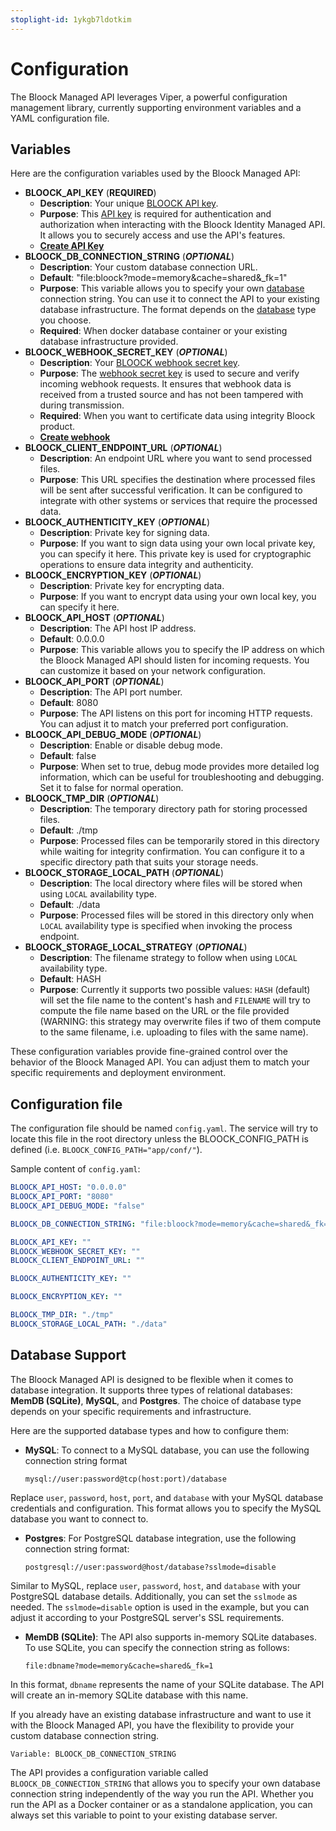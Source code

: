 ```yaml
---
stoplight-id: 1ykgb7ldotkim
---
```


# Configuration

The Bloock Managed API leverages Viper, a powerful configuration management library, currently supporting environment variables and a YAML configuration file.

## Variables

Here are the configuration variables used by the Bloock Managed API:

- **BLOOCK_API_KEY** (**REQUIRED**)
  - **Description**: Your unique [BLOOCK API key](https://docs.bloock.com/libraries/authentication/create-an-api-key).
  - **Purpose**: This [API key](https://docs.bloock.com/libraries/authentication/create-an-api-key) is required for authentication and authorization when interacting with the Bloock Identity Managed API. It allows you to securely access and use the API's features.
  - **[Create API Key](https://docs.bloock.com/libraries/authentication/create-an-api-key)**
- **BLOOCK_DB_CONNECTION_STRING** (**_OPTIONAL_**)
  - **Description**: Your custom database connection URL.
  - **Default**: "file:bloock?mode=memory&cache=shared&\_fk=1"
  - **Purpose**: This variable allows you to specify your own [database](#database-support) connection string. You can use it to connect the API to your existing database infrastructure. The format depends on the [database](#database-support) type you choose.
  - **Required**: When docker database container or your existing database infrastructure provided.
- **BLOOCK_WEBHOOK_SECRET_KEY** (**_OPTIONAL_**)
  - **Description**: Your [BLOOCK webhook secret key](https://docs.bloock.com/webhooks/overview).
  - **Purpose**: The [webhook secret key](https://docs.bloock.com/webhooks/overview) is used to secure and verify incoming webhook requests. It ensures that webhook data is received from a trusted source and has not been tampered with during transmission.
  - **Required**: When you want to certificate data using integrity Bloock product.
  - **[Create webhook](https://docs.bloock.com/webhooks/overview)**
- **BLOOCK_CLIENT_ENDPOINT_URL** (**_OPTIONAL_**)
  - **Description**: An endpoint URL where you want to send processed files.
  - **Purpose**: This URL specifies the destination where processed files will be sent after successful verification. It can be configured to integrate with other systems or services that require the processed data.
- **BLOOCK_AUTHENTICITY_KEY** (**_OPTIONAL_**)
  - **Description**: Private key for signing data.
  - **Purpose**: If you want to sign data using your own local private key, you can specify it here. This private key is used for cryptographic operations to ensure data integrity and authenticity.
- **BLOOCK_ENCRYPTION_KEY** (**_OPTIONAL_**)
  - **Description**: Private key for encrypting data.
  - **Purpose**: If you want to encrypt data using your own local key, you can specify it here.
- **BLOOCK_API_HOST** (**_OPTIONAL_**)
  - **Description**: The API host IP address.
  - **Default**: 0.0.0.0
  - **Purpose**: This variable allows you to specify the IP address on which the Bloock Managed API should listen for incoming requests. You can customize it based on your network configuration.
- **BLOOCK_API_PORT** (**_OPTIONAL_**)
  - **Description**: The API port number.
  - **Default**: 8080
  - **Purpose**: The API listens on this port for incoming HTTP requests. You can adjust it to match your preferred port configuration.
- **BLOOCK_API_DEBUG_MODE** (**_OPTIONAL_**)
  - **Description**: Enable or disable debug mode.
  - **Default**: false
  - **Purpose**: When set to true, debug mode provides more detailed log information, which can be useful for troubleshooting and debugging. Set it to false for normal operation.
- **BLOOCK_TMP_DIR** (**_OPTIONAL_**)
  - **Description**: The temporary directory path for storing processed files.
  - **Default**: ./tmp
  - **Purpose**: Processed files can be temporarily stored in this directory while waiting for integrity confirmation. You can configure it to a specific directory path that suits your storage needs.
- **BLOOCK_STORAGE_LOCAL_PATH** (**_OPTIONAL_**)
  - **Description**: The local directory where files will be stored when using `LOCAL` availability type.
  - **Default**: ./data
  - **Purpose**: Processed files will be stored in this directory only when `LOCAL` availability type is specified when invoking the process endpoint.
- **BLOOCK_STORAGE_LOCAL_STRATEGY** (**_OPTIONAL_**)
  - **Description**: The filename strategy to follow when using `LOCAL` availability type.
  - **Default**: HASH
  - **Purpose**: Currently it supports two possible values: `HASH` (default) will set the file name to the content's hash and `FILENAME` will try to compute the file name based on the URL or the file provided (WARNING: this strategy may overwrite files if two of them compute to the same filename, i.e. uploading to files with the same name).

These configuration variables provide fine-grained control over the behavior of the Bloock Managed API. You can adjust them to match your specific requirements and deployment environment.

## Configuration file

The configuration file should be named `config.yaml`. The service will try to locate this file in the root directory unless the BLOOCK_CONFIG_PATH is defined (i.e. `BLOOCK_CONFIG_PATH="app/conf/"`).

Sample content of `config.yaml`:

```yaml
BLOOCK_API_HOST: "0.0.0.0"
BLOOCK_API_PORT: "8080"
BLOOCK_API_DEBUG_MODE: "false"

BLOOCK_DB_CONNECTION_STRING: "file:bloock?mode=memory&cache=shared&_fk=1"

BLOOCK_API_KEY: ""
BLOOCK_WEBHOOK_SECRET_KEY: ""
BLOOCK_CLIENT_ENDPOINT_URL: ""

BLOOCK_AUTHENTICITY_KEY: ""

BLOOCK_ENCRYPTION_KEY: ""

BLOOCK_TMP_DIR: "./tmp"
BLOOCK_STORAGE_LOCAL_PATH: "./data"
```

## Database Support

The Bloock Managed API is designed to be flexible when it comes to database integration. It supports three types of relational databases: **MemDB (SQLite)**, **MySQL**, and **Postgres**. The choice of database type depends on your specific requirements and infrastructure.

Here are the supported database types and how to configure them:

- **MySQL**: To connect to a MySQL database, you can use the following connection string format
  ```
  mysql://user:password@tcp(host:port)/database
  ```

Replace `user`, `password`, `host`, `port`, and `database` with your MySQL database credentials and configuration. This format allows you to specify the MySQL database you want to connect to.

- **Postgres**: For PostgreSQL database integration, use the following connection string format:

  ```
  postgresql://user:password@host/database?sslmode=disable
  ```

Similar to MySQL, replace `user`, `password`, `host`, and `database` with your PostgreSQL database details. Additionally, you can set the `sslmode` as needed. The `sslmode=disable` option is used in the example, but you can adjust it according to your PostgreSQL server's SSL requirements.

- **MemDB (SQLite)**: The API also supports in-memory SQLite databases. To use SQLite, you can specify the connection string as follows:

  ```
  file:dbname?mode=memory&cache=shared&_fk=1
  ```

In this format, `dbname` represents the name of your SQLite database. The API will create an in-memory SQLite database with this name.

If you already have an existing database infrastructure and want to use it with the Bloock Managed API, you have the flexibility to provide your custom database connection string.

`Variable: BLOOCK_DB_CONNECTION_STRING`

The API provides a configuration variable called `BLOOCK_DB_CONNECTION_STRING` that allows you to specify your own database connection string independently of the way you run the API. Whether you run the API as a Docker container or as a standalone application, you can always set this variable to point to your existing database server.